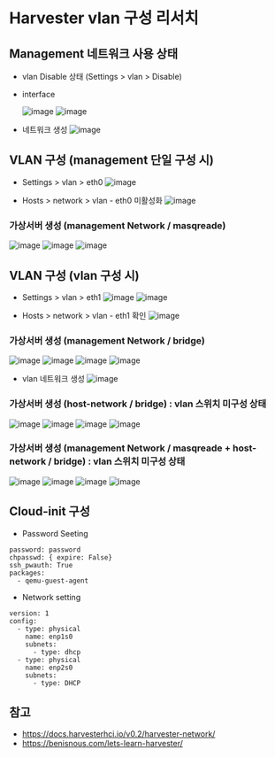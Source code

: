 # Harvester vlan 구성 리서치

## Management 네트워크 사용 상태
- vlan Disable 상태 (Settings > vlan > Disable)
- interface

  ![image](https://user-images.githubusercontent.com/11453229/124583094-9ff01b00-de8d-11eb-8e11-1e54ba3a6ad3.png)
  ![image](https://user-images.githubusercontent.com/11453229/124582904-6f0fe600-de8d-11eb-9975-91447b49e90c.png)

- 네트워크 생성
  ![image](https://user-images.githubusercontent.com/11453229/124583350-e9d90100-de8d-11eb-83e0-dd218e0b39ce.png)


## VLAN 구성 (management 단일 구성 시)
- Settings > vlan > eth0
  ![image](https://user-images.githubusercontent.com/11453229/124581233-df1d6c80-de8b-11eb-8949-63d0dbee478d.png)

- Hosts > network > vlan - eth0 미활성화
  ![image](https://user-images.githubusercontent.com/11453229/124581295-ef354c00-de8b-11eb-8a92-bec7e2549dcc.png)

### 가상서버 생성 (management Network / masqreade)  
  ![image](https://user-images.githubusercontent.com/11453229/124581404-0c6a1a80-de8c-11eb-9270-8d6de720464d.png)
  ![image](https://user-images.githubusercontent.com/11453229/124583633-3cb2b880-de8e-11eb-8cd0-0ba337d5af87.png)
  ![image](https://user-images.githubusercontent.com/11453229/124583597-2e649c80-de8e-11eb-863b-f865fcdfcf59.png)


## VLAN 구성 (vlan 구성 시)
- Settings > vlan > eth1
  ![image](https://user-images.githubusercontent.com/11453229/124583961-a3d06d00-de8e-11eb-858b-eeffe5d4b740.png)
  ![image](https://user-images.githubusercontent.com/11453229/124584021-bb0f5a80-de8e-11eb-9111-ab0387d2f599.png)

- Hosts > network > vlan - eth1 확인
  ![image](https://user-images.githubusercontent.com/11453229/124584171-e42feb00-de8e-11eb-91ef-10d278c331b0.png)

### 가상서버 생성 (management Network / bridge) 
  ![image](https://user-images.githubusercontent.com/11453229/124584570-5f919c80-de8f-11eb-97ca-642369250309.png)
  ![image](https://user-images.githubusercontent.com/11453229/124585935-c6638580-de90-11eb-8aee-80364f35edf1.png)
  ![image](https://user-images.githubusercontent.com/11453229/124584821-a41d3800-de8f-11eb-9aab-622d9f9a5837.png)
  ![image](https://user-images.githubusercontent.com/11453229/124584857-aed7cd00-de8f-11eb-89f3-0439b2b3a22c.png)

- vlan 네트워크 생성
  ![image](https://user-images.githubusercontent.com/11453229/124585111-f2cad200-de8f-11eb-8fb4-bc6c1ee55bbb.png) 

### 가상서버 생성 (host-network / bridge) : vlan 스위치 미구성 상태
  ![image](https://user-images.githubusercontent.com/11453229/124585317-1ee65300-de90-11eb-8a7e-ddce68727e40.png)
  ![image](https://user-images.githubusercontent.com/11453229/124585656-77b5eb80-de90-11eb-9780-fc464546038e.png)
  ![image](https://user-images.githubusercontent.com/11453229/124585450-43dac600-de90-11eb-8a5b-3c7b17c36072.png)
  ![image](https://user-images.githubusercontent.com/11453229/124585542-59e88680-de90-11eb-9ce2-299789eb081b.png)

### 가상서버 생성 (management Network / masqreade + host-network / bridge) : vlan 스위치 미구성 상태
![image](https://user-images.githubusercontent.com/11453229/124587030-227ad980-de92-11eb-9387-ab0727189da3.png)
![image](https://user-images.githubusercontent.com/11453229/124587099-36bed680-de92-11eb-9bc9-02f16706da63.png)
![image](https://user-images.githubusercontent.com/11453229/124587320-74bbfa80-de92-11eb-8d87-f480f73d7847.png)
![image](https://user-images.githubusercontent.com/11453229/124587346-7be30880-de92-11eb-8102-56743f3ccff0.png)




## Cloud-init 구성
- Password Seeting
```
password: password
chpasswd: { expire: False}
ssh_pwauth: True
packages:
  - qemu-guest-agent
```
- Network setting
```
version: 1
config:
  - type: physical
    name: enp1s0 
    subnets:
      - type: dhcp
  - type: physical
    name: enp2s0 
    subnets:
      - type: DHCP
```

## 참고
- https://docs.harvesterhci.io/v0.2/harvester-network/
- https://benisnous.com/lets-learn-harvester/
